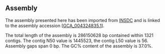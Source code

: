 **Assembly**
--------

The assembly presented here has been imported from [INSDC](http://www.insdc.org) and is linked to the assembly accession [[GCA\_004324835.1](http://www.ebi.ac.uk/ena/data/view/GCA_004324835.1)].

The total length of the assembly is 286150628 bp contained within 1321 contigs.
The contig N50 value is 1445523, the contig L50 value is 56.
Assembly gaps span 0 bp. The GC% content of the assembly is 37.0%.
